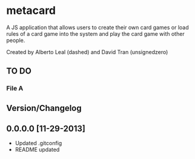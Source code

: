 # metacard #

A JS application that allows users to create their own card games or load
rules of a card game into the system and play the card game with other people.

Created by Alberto Leal (dashed) and David Tran (unsignedzero)

## TO DO #

### File A #

## Version/Changelog #

## 0.0.0.0 [11-29-2013] #
* Updated .gitconfig
* README updated
